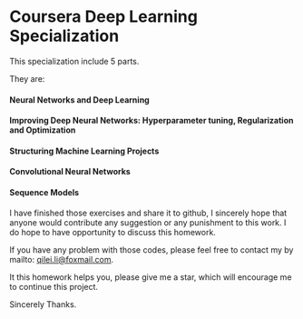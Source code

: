 # Coursera Deep Learning Specialization

This specialization include 5 parts.

They are:

#### Neural Networks and Deep Learning

#### Improving Deep Neural Networks: Hyperparameter tuning, Regularization and Optimization

#### Structuring Machine Learning Projects

#### Convolutional Neural Networks

#### Sequence Models

I have finished those exercises and share it to github, I sincerely hope that anyone would contribute any suggestion or any punishment to this work. I do hope to have opportunity to discuss this homework.

If you have any problem with those codes, please feel free to contact my by mailto: qilei.li@foxmail.com. 

It this homework helps you, please give me a star, which will encourage me to continue this project.

Sincerely Thanks.
